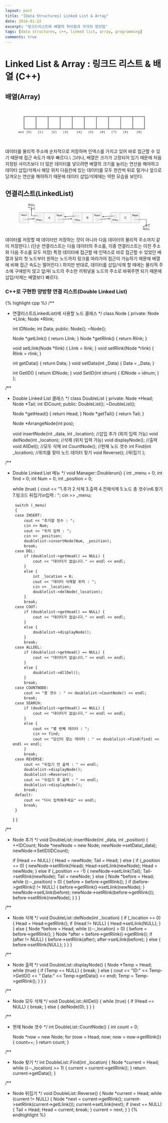 ```yaml
---
layout: post
title: "[Data Structures] Linked List & Array"
date: 2016-01-22
excerpt: "링크드리스트와 배열의 차이점과 각각의 장단점"
tags: [data structures, c++, linked list, array, programming]
comments: true
---
```


# Linked List & Array : 링크드 리스트 & 배열 (C++)

## 배열(Array)

<figure>
    <img src="/images/data_structures/array.jpg">
</figure>

데이터를 물리적 주소에 순차적으로 저장하며 인덱스를 가지고 있어 바로 접근할 수 있기 때문에 접근 속도가 매우 빠르다.\\
그러나, 배열은 크가가 고정되어 있기 때문에 처음 지정된 사이즈보다 더 많은 데이터를 넣으려면 배열의 크기를 늘리는 연산을 해야하고 데이터 삽입/삭제시 해당 위치 다음칸에 있는 데이터를 모두 한칸씩 뒤로 밀거나 앞으로 당겨오는 연산을 해야하기 때문에 데이터 삽입/삭제에는 약한 모습을 보인다.

## 연결리스트(LinkedList)

<figure>
    <img src="/images/data_structures/linkedlist.jpg">
</figure>

데이터를 저장할 때 데이터만 저장하는 것이 아니라 다음 데이터의 물리적 주소까지 같이 저장한다.\\
(단순 연결리스트는 다음 데이터의 주소를, 이중 연결리스트는 이전 주소와 다음 주소를 모두 저장) 특정 데이터에 접근할 때 인덱스로 바로 접근할 수 있었던 배열과 달리 첫 노드부터 원하는 노드까지 링크를 따라가야 접근이 가능하기 때문에 배열에 비해 접근 속도는 떨어진다.\\
하지만 반대로, 데이터를 삽입/삭제 할 때에는 물리적 주소에 구애받지 않고 앞/뒤 노드의 주소만 끼워넣을 노드의 주소로 바꿔주면 되기 때문에 삽입/삭제는 배열보다 빠르다.

### C++로 구현한 양방향 연결 리스트(Double Linked List)
{% highlight cpp %}
/**
 * 연결리스트(LinkedList)에 사용할 노드 클래스
 */
class Node
{
private:
	Node *Llink;
	Node *Rlink;

	int IDNode;
	int Data;
public:
	Node();
	~Node();


	Node *getLlink() { return Llink; }
	Node *getRlink() { return Rlink; }

	void setLlink(Node *llink) { Llink = llink; }
	void setRlink(Node *rlink) { Rlink = rlink; }

	int getData() { return Data; }
	void setData(int _Data) { Data = _Data; }

	int GetID() { return IDNode; }
	void SetID(int idnum) { IDNode = idnum; }
};

/**
 * Double Linked List 클래스
 */
class DoubleList
{
private:
	Node *Head;
	Node *Tail;
	int IDCount;
public:
	DoubleList();
	~DoubleList();

	Node *getHead() { return Head; }
	Node *getTail() { return Tail; }

	Node *ArrangeNode(int pos);

	void insertNode(int _data, int _location); //삽입 추가 (위치 입력 가능)
	void delNode(int _location); //삭제 (위치 입력 가능)
	void displayNode(); //출력
	void AllDel(); //모두 삭제
	int CountNode(); //현재 노드 갯수
	int Find(int _location); //위치를 찾아 노드 데이터 찾기
	void Reverse(); //뒤집기
};

/**
 * Double Linked List 메뉴
 */
void Manager::Doublerun() {
	int _menu = 0;
	int find = 0;
	int Num = 0;
	int _position = 0;

	while (true) {
		cout << "1.추가 2.삭제 3.출력 4.전체삭제 5.노드 총 갯수\n6.찾기 7.링크드 뒤집기\n입력 : ";
		cin >> _menu;

		switch (_menu)
		{
		case INSERT:
			cout << "추가할 정수 : ";
			cin >> Num;
			cout << "위치 입력 : ";
			cin >> _position;
			doublelist->insertNode(Num, _position);
			break;
		case DEL:
			if (doublelist->getHead() == NULL) {
				cout << "데이터가 없습니다." << endl << endl;
			}
			else {
				int _location = 0;
				cout << "데이터 삭제할 위치 : ";
				cin >> _location;
				doublelist->delNode(_location);
			}
			break;
		case COUT:
			if (doublelist->getHead() == NULL) {
				cout << "데이터가 없습니다." << endl << endl;
			}
			else {
				doublelist->displayNode();
			}
			break;
		case ALLDEL:
			if (doublelist->getHead() == NULL) {
				cout << "데이터가 없습니다." << endl << endl;
			}
			else {
				doublelist->AllDel();
			}
			break;
		case COUNTNODE:
			cout << "총 갯수 : " << doublelist->CountNode() << endl;
			break;
		case SEARCH:
			if (doublelist->getHead() == NULL) {
				cout << "데이터가 없습니다." << endl << endl;
			}
			else {
				cout << "몇 번째 데이터 : ";
				cin >> find;
				cout << "당신이 찾는 데이터 : " << doublelist->Find(find) << endl << endl;
			}
			break;
		case REVERSE:
			cout << "뒤집기 전 출력 : " << endl;
			doublelist->displayNode();
			doublelist->Reverse();
			cout << "뒤집기 후 출력 : " << endl;
			doublelist->displayNode();
			break;
		default:
			cout << "다시 입력해주세요" << endl;
			break;
		}
	}
}

/**
 * Node 추가
 */
void DoubleList::insertNode(int _data, int _position) {
	++IDCount;
	Node *newNode = new Node;
	newNode->setData(_data);
	newNode->SetID(IDCount);

	if (Head == NULL) {
		Head = newNode;
		Tail = Head;
	}
	else {
		if (_position == 0) {
			newNode->setRlink(Head);
			Head->setLlink(newNode);
			Head = newNode;
		}
		else if (_position == -1) {
			newNode->setLlink(Tail);
			Tail->setRlink(newNode);
			Tail = newNode;
		}
		else {
			Node *before = Head;
			while ((--_position) > 0)
			{
				before = before->getRlink();
			}
			if (before->getRlink() != NULL) {
				before->getRlink()->setLlink(newNode);
			}
			newNode->setLlink(before);
			newNode->setRlink(before->getRlink());
			before->setRlink(newNode);
		}
	}
}

/**
 * Node 삭제
 */
void DoubleList::delNode(int _location) {
	if (_location == 0) {
		Head = Head->getRlink();
		if (Head != NULL) {
			Head->setLlink(NULL);
		}
	}
	else {
		Node *before = Head;
		while ((--_location) > 0)
		{
			before = before->getRlink();
		}
		Node *after = before->getRlink()->getRlink();
		if (after != NULL) {
			before->setRlink(after);
			after->setLlink(before);
		}
		else {
			before->setRlink(NULL);
		}
	}
}

/**
 * Node 출력
 */
void DoubleList::displayNode() {
	Node *Temp = Head;
	while (true)
	{
		if (Temp == NULL) {
			break;
		}
		else {
			cout << "ID:" << Temp->GetID() << " Data:" << Temp->getData() << endl;
			Temp = Temp->getRlink();
		}
	}
}

/**
 * Node 모두 삭제
 */
void DoubleList::AllDel() {
	while (true)
	{
		if (Head == NULL) {
			break;
		}
		else {
			delNode(0);
		}
	}
}

/**
 * 현재 Node 갯수
 */
int DoubleList::CountNode() {
	int count = 0;

	Node *now = new Node;
	for (now = Head; now; now = now->getRlink()) {
		count++;
	}
	return count;
}

/**
 * Node 찾기
 */
int DoubleList::Find(int _location) {
	Node *current = Head;
	while ((--_location) >= 1) {
		current = current->getRlink();
	}
	return current->getData();
}

/**
 * Node 뒤집기
 */
void DoubleList::Reverse()
{
	Node *current = Head;
	while (current != NULL)
	{
		Node *next = current->getRlink();
		current->setRlink(current->getLlink());
		current->setLlink(next);
		if (next == NULL) {
			Tail = Head;
			Head = current;
			break;
		}
		current = next;
	}
}
{% endhighlight %}
